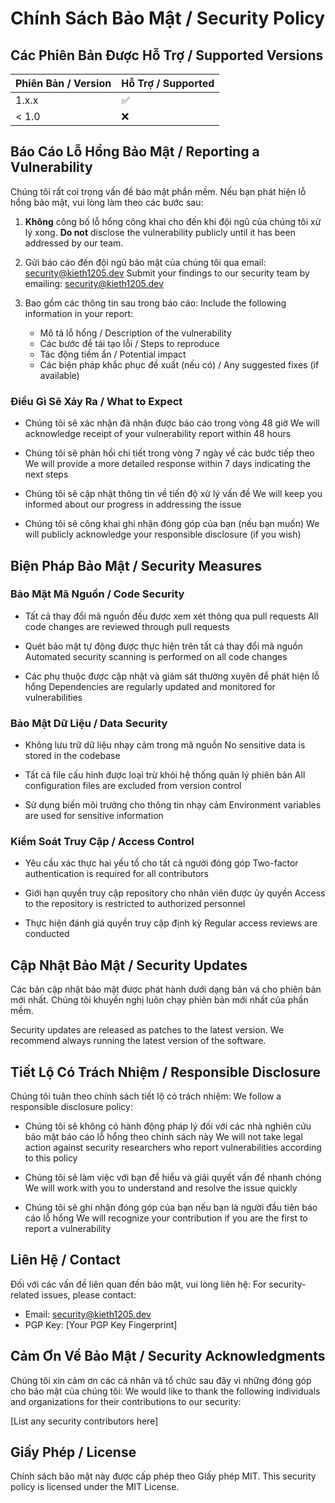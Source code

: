 # Chính Sách Bảo Mật / Security Policy

## Các Phiên Bản Được Hỗ Trợ / Supported Versions

| Phiên Bản / Version | Hỗ Trợ / Supported |
| ------------------- | ------------------ |
| 1.x.x               | :white_check_mark: |
| < 1.0               | :x:                |

## Báo Cáo Lỗ Hổng Bảo Mật / Reporting a Vulnerability

Chúng tôi rất coi trọng vấn đề bảo mật phần mềm. Nếu bạn phát hiện lỗ hổng bảo mật, vui lòng làm theo các bước sau:

1. **Không** công bố lỗ hổng công khai cho đến khi đội ngũ của chúng tôi xử lý xong.
   **Do not** disclose the vulnerability publicly until it has been addressed by our team.

2. Gửi báo cáo đến đội ngũ bảo mật của chúng tôi qua email: security@kieth1205.dev
   Submit your findings to our security team by emailing: security@kieth1205.dev

3. Bao gồm các thông tin sau trong báo cáo:
   Include the following information in your report:
   - Mô tả lỗ hổng / Description of the vulnerability
   - Các bước để tái tạo lỗi / Steps to reproduce
   - Tác động tiềm ẩn / Potential impact
   - Các biện pháp khắc phục đề xuất (nếu có) / Any suggested fixes (if available)

### Điều Gì Sẽ Xảy Ra / What to Expect

- Chúng tôi sẽ xác nhận đã nhận được báo cáo trong vòng 48 giờ
  We will acknowledge receipt of your vulnerability report within 48 hours

- Chúng tôi sẽ phản hồi chi tiết trong vòng 7 ngày về các bước tiếp theo
  We will provide a more detailed response within 7 days indicating the next steps

- Chúng tôi sẽ cập nhật thông tin về tiến độ xử lý vấn đề
  We will keep you informed about our progress in addressing the issue

- Chúng tôi sẽ công khai ghi nhận đóng góp của bạn (nếu bạn muốn)
  We will publicly acknowledge your responsible disclosure (if you wish)

## Biện Pháp Bảo Mật / Security Measures

### Bảo Mật Mã Nguồn / Code Security

- Tất cả thay đổi mã nguồn đều được xem xét thông qua pull requests
  All code changes are reviewed through pull requests

- Quét bảo mật tự động được thực hiện trên tất cả thay đổi mã nguồn
  Automated security scanning is performed on all code changes

- Các phụ thuộc được cập nhật và giám sát thường xuyên để phát hiện lỗ hổng
  Dependencies are regularly updated and monitored for vulnerabilities

### Bảo Mật Dữ Liệu / Data Security

- Không lưu trữ dữ liệu nhạy cảm trong mã nguồn
  No sensitive data is stored in the codebase

- Tất cả file cấu hình được loại trừ khỏi hệ thống quản lý phiên bản
  All configuration files are excluded from version control

- Sử dụng biến môi trường cho thông tin nhạy cảm
  Environment variables are used for sensitive information

### Kiểm Soát Truy Cập / Access Control

- Yêu cầu xác thực hai yếu tố cho tất cả người đóng góp
  Two-factor authentication is required for all contributors

- Giới hạn quyền truy cập repository cho nhân viên được ủy quyền
  Access to the repository is restricted to authorized personnel

- Thực hiện đánh giá quyền truy cập định kỳ
  Regular access reviews are conducted

## Cập Nhật Bảo Mật / Security Updates

Các bản cập nhật bảo mật được phát hành dưới dạng bản vá cho phiên bản mới nhất. Chúng tôi khuyến nghị luôn chạy phiên bản mới nhất của phần mềm.

Security updates are released as patches to the latest version. We recommend always running the latest version of the software.

## Tiết Lộ Có Trách Nhiệm / Responsible Disclosure

Chúng tôi tuân theo chính sách tiết lộ có trách nhiệm:
We follow a responsible disclosure policy:

- Chúng tôi sẽ không có hành động pháp lý đối với các nhà nghiên cứu bảo mật báo cáo lỗ hổng theo chính sách này
  We will not take legal action against security researchers who report vulnerabilities according to this policy

- Chúng tôi sẽ làm việc với bạn để hiểu và giải quyết vấn đề nhanh chóng
  We will work with you to understand and resolve the issue quickly

- Chúng tôi sẽ ghi nhận đóng góp của bạn nếu bạn là người đầu tiên báo cáo lỗ hổng
  We will recognize your contribution if you are the first to report a vulnerability

## Liên Hệ / Contact

Đối với các vấn đề liên quan đến bảo mật, vui lòng liên hệ:
For security-related issues, please contact:

- Email: security@kieth1205.dev
- PGP Key: [Your PGP Key Fingerprint]

## Cảm Ơn Về Bảo Mật / Security Acknowledgments

Chúng tôi xin cảm ơn các cá nhân và tổ chức sau đây vì những đóng góp cho bảo mật của chúng tôi:
We would like to thank the following individuals and organizations for their contributions to our security:

[List any security contributors here]

## Giấy Phép / License

Chính sách bảo mật này được cấp phép theo Giấy phép MIT.
This security policy is licensed under the MIT License.
